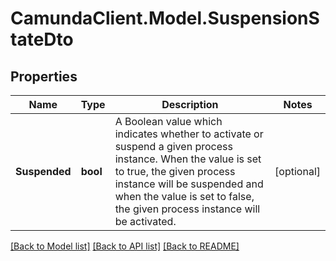 # CamundaClient.Model.SuspensionStateDto
## Properties

Name | Type | Description | Notes
------------ | ------------- | ------------- | -------------
**Suspended** | **bool** | A Boolean value which indicates whether to activate or suspend a given process instance. When the value is set to true, the given process instance will be suspended and when the value is set to false, the given process instance will be activated. | [optional] 

[[Back to Model list]](../README.md#documentation-for-models) [[Back to API list]](../README.md#documentation-for-api-endpoints) [[Back to README]](../README.md)

